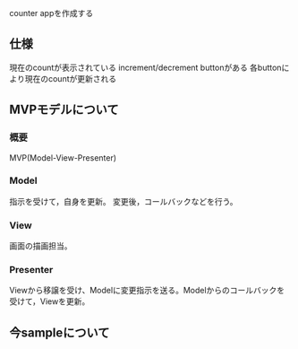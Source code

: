 counter appを作成する

## 仕様
現在のcountが表示されている
increment/decrement buttonがある
各buttonにより現在のcountが更新される


## MVPモデルについて

### 概要
MVP(Model-View-Presenter)

### Model
指示を受けて，自身を更新。
変更後，コールバックなどを行う。

### View
画面の描画担当。

### Presenter
Viewから移譲を受け、Modelに変更指示を送る。Modelからのコールバックを受けて，Viewを更新。


## 今sampleについて

